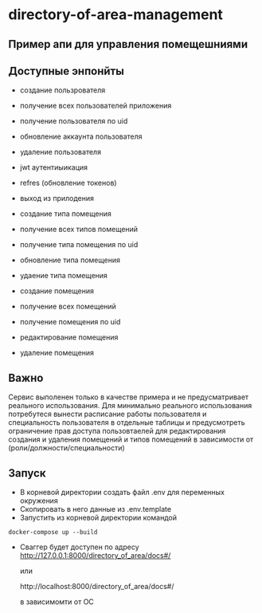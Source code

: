# directory-of-area-management

## Пример апи для управления помещешниями

## Доступные энпонйты

* создание пользрователя
* получение всех пользователей приложения
* получение пользователя по uid
* обновление аккаунта пользователя
* удаление пользователя
* jwt аутентиыикация
* refres (обновление токенов)
* выход из прилодения

* создание типа помещения
* получение всех типов помещений
* получение типа помещения по uid
* обновление типа помещения
* удаение типа помещения

* создание помещения
* получение всех помещений
* получение помещения по uid
* редактирование помещения
* удаление помещения

## Важно

Сервис выполенен только в качестве примера и не прeдyсматривает  реального использования. Для минимально реального использования потребутеся вынести расписание работы пользователя и специальность пользователя в отдельные таблицы и предусмотреть ограничение прав доступа пользовтаелей для редактирования создания и удаления помещений и типов помещений в зависимости от (роли/должности/специальности)

## Запуск

* В корневой директории создать файл .env для переменных окружения
* Скопировать в него данные из .env.template
* Запустить из корневой директории командой
```
docker-compose up --build
```
* Сваггер будет доступен по адресу
http://127.0.0.1:8000/directory_of_area/docs#/

    или

    http://localhost:8000/directory_of_area/docs#/

    в зависимомти от ОС
